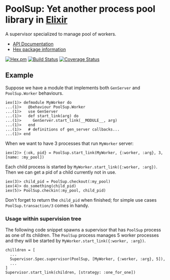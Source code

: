 # PoolSup: Yet another process pool library in [Elixir](http://elixir-lang.org/)

A supervisor specialized to manage pool of workers.
- [API Documentation](http://hexdocs.pm/pool_sup/)
- [Hex package information](https://hex.pm/packages/pool_sup)

[![Hex.pm](http://img.shields.io/hexpm/v/pool_sup.svg)](https://hex.pm/packages/pool_sup)
[![Build Status](https://travis-ci.org/skirino/pool_sup.svg)](https://travis-ci.org/skirino/pool_sup)
[![Coverage Status](https://coveralls.io/repos/github/skirino/pool_sup/badge.svg?branch=master)](https://coveralls.io/github/skirino/pool_sup?branch=master)

## Example

Suppose we have a module that implements both `GenServer` and `PoolSup.Worker` behaviours.

    iex(1)> defmodule MyWorker do
    ...(1)>   @behaviour PoolSup.Worker
    ...(1)>   use GenServer
    ...(1)>   def start_link(arg) do
    ...(1)>     GenServer.start_link(__MODULE__, arg)
    ...(1)>   end
    ...(1)>   # definitions of gen_server callbacks...
    ...(1)> end

When we want to have 3 processes that run `MyWorker` server:

    iex(2)> {:ok, pid} = PoolSup.start_link(MyWorker, {:worker, :arg}, 3, [name: :my_pool])

Each child process is started by `MyWorker.start_link({:worker, :arg})`.
Then we can get a pid of a child currently not in use.

    iex(3)> child_pid = PoolSup.checkout(:my_pool)
    iex(4)> do_something(child_pid)
    iex(5)> PoolSup.checkin(:my_pool, child_pid)

Don't forget to return the `child_pid` when finished; for simple use cases `PoolSup.transaction/3` comes in handy.

### Usage within supervision tree

The following code snippet spawns a supervisor that has `PoolSup` process as one of its children.
The `PoolSup` process manages 5 worker processes and they will be started by `MyWorker.start_link({:worker, :arg})`.

    chilldren = [
      ...
      Supervisor.Spec.supervisor(PoolSup, [MyWorker, {:worker, :arg}, 5]),
      ...
    ]
    Supervisor.start_link(children, [strategy: :one_for_one])

